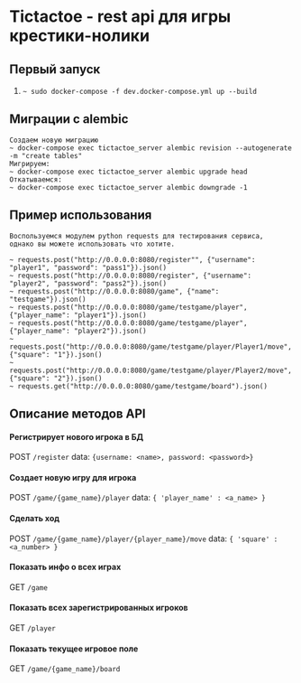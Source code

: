 # Tictactoe - rest api для игры крестики-нолики
## Первый запуск
1. `~ sudo docker-compose -f dev.docker-compose.yml up --build`

## Миграции с alembic
```
Создаем новую миграцию
~ docker-compose exec tictactoe_server alembic revision --autogenerate -m "create tables"
Мигрируем:
~ docker-compose exec tictactoe_server alembic upgrade head
Откатываемся:
~ docker-compose exec tictactoe_server alembic downgrade -1
```
## Пример использования
```
Воспользуемcя модулем python requests для тестирования сервиса, 
однако вы можете использовать что хотите.

~ requests.post("http://0.0.0.0:8080/register"", {"username": "player1", "password": "pass1"}).json()
~ requests.post("http://0.0.0.0:8080/register", {"username": "player2", "password": "pass2"}).json()
~ requests.post("http://0.0.0.0:8080/game", {"name": "testgame"}).json()
~ requests.post("http://0.0.0.0:8080/game/testgame/player", {"player_name": "player1"}).json()
~ requests.post("http://0.0.0.0:8080/game/testgame/player", {"player_name": "player2"}).json()
~ requests.post("http://0.0.0.0:8080/game/testgame/player/Player1/move", {"square": "1"}).json()
~ requests.post("http://0.0.0.0:8080/game/testgame/player/Player2/move", {"square": "2"}).json()
~ requests.get("http://0.0.0.0:8080/game/testgame/board").json()

```

## Описание методов API
#### Регистрирует нового игрока в БД
POST ```/register```
data: ```{username: <name>, password: <password>}```
#### Создает новую игру для игрока
POST ```/game/{game_name}/player```
data: ```{ 'player_name' : <a_name> }```
#### Сделать ход
POST ```/game/{game_name}/player/{player_name}/move```
data: ```{ 'square' : <a_number> }```
#### Показать инфо о всех играх
GET ```/game```
#### Показать всех зарегистрированных игроков
GET ```/player```
#### Показать текущее игровое поле
GET ```/game/{game_name}/board```

